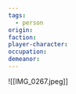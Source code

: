 ```yaml
---
tags:
  - person
origin: 
faction: 
player-character: 
occupation: 
demeanor: 
---
```

![[IMG_0267.jpeg]]